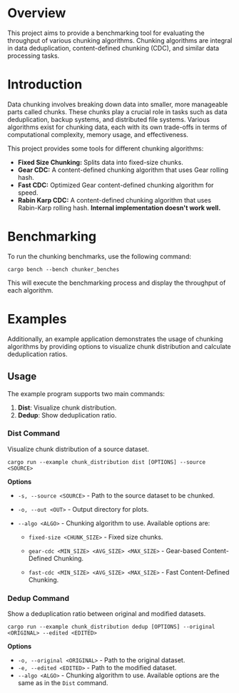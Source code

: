 # Overview

This project aims to provide a benchmarking tool for evaluating the throughput of various chunking algorithms.
Chunking algorithms are integral in data deduplication, content-defined chunking (CDC), and similar data processing
tasks.

# Introduction

Data chunking involves breaking down data into smaller, more manageable parts called chunks. These chunks play a crucial
role in tasks such as data deduplication, backup systems, and distributed file systems. Various algorithms exist for
chunking data, each with its own trade-offs in terms of computational complexity, memory usage, and effectiveness.

This project provides some tools for different chunking algorithms:

- **Fixed Size Chunking:** Splits data into fixed-size chunks.
- **Gear CDC:** A content-defined chunking algorithm that uses Gear rolling hash.
- **Fast CDC:** Optimized Gear content-defined chunking algorithm for speed.
- **Rabin Karp CDC:** A content-defined chunking algorithm that uses Rabin-Karp rolling hash. **Internal implementation
  doesn't work well.**

# Benchmarking

To run the chunking benchmarks, use the following command:

```shell
cargo bench --bench chunker_benches
```

This will execute the benchmarking process and display the throughput of each algorithm.

# Examples

Additionally, an example application demonstrates the usage of chunking algorithms by providing options to visualize
chunk distribution and calculate deduplication ratios.

## Usage

The example program supports two main commands:

1. **Dist**: Visualize chunk distribution.
2. **Dedup**: Show deduplication ratio.

### Dist Command

Visualize chunk distribution of a source dataset.

```shell
cargo run --example chunk_distribution dist [OPTIONS] --source <SOURCE>
```

**Options**

- `-s, --source <SOURCE>` - Path to the source dataset to be chunked.
- `-o, --out <OUT>` - Output directory for plots.
- `--algo <ALGO>` - Chunking algorithm to use. Available options are:

    - `fixed-size <CHUNK_SIZE>` - Fixed size chunks.

    - `gear-cdc <MIN_SIZE> <AVG_SIZE> <MAX_SIZE>` - Gear-based Content-Defined Chunking.

    - `fast-cdc <MIN_SIZE> <AVG_SIZE> <MAX_SIZE>` - Fast Content-Defined Chunking.

### Dedup Command

Show a deduplication ratio between original and modified datasets.

```shell
cargo run --example chunk_distribution dedup [OPTIONS] --original <ORIGINAL> --edited <EDITED>
```

**Options**

- `-o, --original <ORIGINAL>` - Path to the original dataset.
- `-e, --edited <EDITED>` - Path to the modified dataset.
- `--algo <ALGO>` - Chunking algorithm to use. Available options are the same as in the `Dist` command.